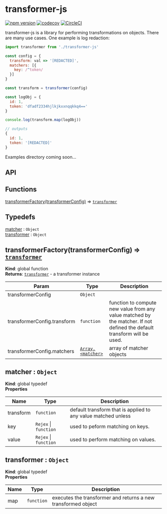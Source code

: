 # transformer-js
[![npm version](https://badge.fury.io/js/transformer-js.svg)](https://badge.fury.io/js/transformer-js)
[![codecov](https://codecov.io/gh/peterjcaulfield/transformer-js/branch/master/graph/badge.svg)](https://codecov.io/gh/peterjcaulfield/transformer-js)
[![CircleCI](https://circleci.com/gh/peterjcaulfield/transformer-js/tree/master.svg?style=svg)](https://circleci.com/gh/peterjcaulfield/transformer-js/tree/master)

transformer-js is a library for performing transformations on objects. There are many use cases. One
example is log redaction:

```javascript
import transformer from './transformer-js'

const config = {
  transform: val => '[REDACTED]',
  matchers: [{
    key: /^token/
  }]
}

const transform = transformer(config)

const logObj = {
  id: 1,
  token: 'dfadf2334hjlkjkxxnqqkkq4=='
}

console.log(transform.map(logObj))

// outputs
{
  id: 1,
  token: '[REDACTED]'
}
```

Examples directory coming soon...

## API

## Functions

<dl>
<dt><a href="#transformerFactory">transformerFactory(transformerConfig)</a> ⇒ <code><a href="#transformer">transformer</a></code></dt>
<dd></dd>
</dl>

## Typedefs

<dl>
<dt><a href="#matcher">matcher</a> : <code>Object</code></dt>
<dd></dd>
<dt><a href="#transformer">transformer</a> : <code>Object</code></dt>
<dd></dd>
</dl>

<a name="transformerFactory"></a>

## transformerFactory(transformerConfig) ⇒ [<code>transformer</code>](#transformer)
**Kind**: global function  
**Returns**: [<code>transformer</code>](#transformer) - a transformer instance  

| Param | Type | Description |
| --- | --- | --- |
| transformerConfig | <code>Object</code> |  |
| transformerConfig.transform | <code>function</code> | function to compute new value from any value matched by the matcher. If not defined the default transform will be used. |
| transformerConfig.matchers | [<code>Array.&lt;matcher&gt;</code>](#matcher) | array of matcher objects |

<a name="matcher"></a>

## matcher : <code>Object</code>
**Kind**: global typedef  
**Properties**

| Name | Type | Description |
| --- | --- | --- |
| transform | <code>function</code> | default transform that is applied to any value matched unless |
| key | <code>Rejex</code> \| <code>function</code> | used to peform matching on keys. |
| value | <code>Rejex</code> \| <code>function</code> | used to perform matching on values. |

<a name="transformer"></a>

## transformer : <code>Object</code>
**Kind**: global typedef  
**Properties**

| Name | Type | Description |
| --- | --- | --- |
| map | <code>function</code> | executes the transformer and returns a new transformed object |

